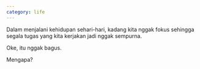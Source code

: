 ```yaml
---
category: life
---
```


Dalam menjalani kehidupan sehari-hari, kadang kita nggak fokus sehingga segala tugas yang kita kerjakan jadi nggak sempurna.

Oke, itu nggak bagus.

Mengapa?